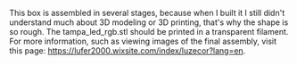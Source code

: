This box is assembled in several stages, because when I built it I still didn't understand much about 3D modeling or 3D printing, that's why the shape is so rough.
The tampa_led_rgb.stl should be printed in a transparent filament.
For more information, such as viewing images of the final assembly, visit this page: https://lufer2000.wixsite.com/index/luzecor?lang=en.
